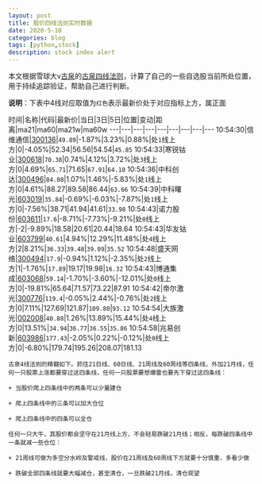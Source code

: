 ```yaml
---
layout: post
title: 股价四线法则实时数据
date: 2020-5-10
categories: blog
tags: [python,stock]
description: stock index alert
---
```



本文根据雪球大v[古泉](https://xueqiu.com/u/7148646888)的[古泉四线法则](https://xueqiu.com/7148646888/130498192)，计算了自己的一些自选股当前所处位置，用于持续追踪验证，帮助自己进行判断。

**说明**：下表中4线对应取值为`红色`表示最新价处于对应指标上方，属正面

时间|名称|代码|最新价|当日|3日|5日|位置|变动|距离|ma21|ma60|ma21w|ma60w
---|---|---|---|---|---|---|---|---
10:54:30|信维通信|[300136](https://xueqiu.com/S/SZ300136)|`49.89`|-1.87%|3.23%|0.88%|处`1`线上方|0|-4.05%|52.34|56.56|54.54|`45.85`
10:54:33|寒锐钴业|[300618](https://xueqiu.com/S/SZ300618)|`70.38`|0.74%|4.12%|3.72%|处`3`线上方|0|4.69%|`65.71`|71.65|`67.91`|`64.10`
10:54:36|中科创达|[300496](https://xueqiu.com/S/SZ300496)|`84.08`|1.07%|1.46%|-5.83%|处`1`线上方|0|4.61%|88.27|89.58|86.44|`63.66`
10:54:39|中科曙光|[603019](https://xueqiu.com/S/SH603019)|`35.84`|-0.69%|-6.03%|-7.87%|处`1`线上方|0|-7.56%|38.71|41.94|41.61|`33.98`
10:54:43|诺力股份|[603611](https://xueqiu.com/S/SH603611)|`17.6`|-8.71%|-7.73%|-9.21%|处`0`线上方|-2|-9.89%|18.58|20.61|20.44|18.64
10:54:43|华友钴业|[603799](https://xueqiu.com/S/SH603799)|`40.61`|4.94%|12.29%|11.48%|处`4`线上方|2|8.21%|`36.33`|`39.48`|`39.09`|`35.52`
10:54:48|盛天网络|[300494](https://xueqiu.com/S/SZ300494)|`17.9`|-0.94%|1.12%|-2.35%|处`2`线上方|1|-1.76%|`17.89`|19.17|19.98|`16.32`
10:54:43|博通集成|[603068](https://xueqiu.com/S/SH603068)|`59.14`|-1.70%|-3.60%|-12.01%|处`0`线上方|0|-19.81%|65.64|71.57|73.22|87.91
10:54:42|帝尔激光|[300776](https://xueqiu.com/S/SZ300776)|`119.4`|-0.05%|2.44%|-0.76%|处`2`线上方|0|7.11%|127.69|121.87|`109.80`|`93.12`
10:54:54|大族激光|[002008](https://xueqiu.com/S/SZ002008)|`40.88`|1.26%|13.89%|15.44%|处`4`线上方|0|13.51%|`34.94`|`36.77`|`36.55`|`35.86`
10:54:58|兆易创新|[603986](https://xueqiu.com/S/SH603986)|`177.43`|-2.05%|0.22%|-0.12%|处`0`线上方|0|-6.80%|179.74|195.26|208.07|181.13

```
古泉4线法则的精髓如下。抓住21日线、60日线、21周线及60周线等四条线，外加21月线，任何一只股票上涨都要穿过这四条线，任何一只股票要想爆雷也要先下穿过这四条线：

+ 当股价爬上四条线中的两条可以少量建仓

+ 爬上四条线中的三条可以加大仓位

+ 爬上四条线中的四条可以全仓

任何一只大牛，其股价都会坚守在21月线上方，不会轻易跌破21月线；相反，每跌破四条线中一条就减一些仓位：

+ 21周线可做为多空分水岭及警戒线，股价在21周线及60周线下方就要十分慎重，多看少做

+ 跌破全部四条线就要大幅减仓，甚至清仓，一旦跌破21月线，清仓观望
```
